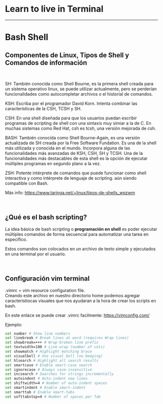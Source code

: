 # Learn to live in Terminal
***
# Bash Shell 
## Componentes de Linux, Tipos de Shell y Comandos de información 
<br>

SH: También conocida como Shell Bourne, es la primera shell creada para un sistema operativo linux, se puede utilizar actualmente, pero se perderían funcionalidades como autocompletar archivos o el historial de comandos.

KSH: Escriba por el programador David Korn. Intenta combinar las características de la CSH, TCSH y SH.

CSH: En una shell diseñada para que los usuarios puedan escribir programas de scripting de shell con una sintaxis muy simiar a la de C. En muchas sistemas como Red Hat, csh es tcsh, una versión mejorada de csh.

BASH: También conocida como Shell Bourne-Again, es una versión actualizada de SH creada por la Free Software Fundation. Es una de la shell más utilizada y conocida en el mundo. Incorpora alguna de las funcionalidades más avanzadas de KSH, CSH, SH y TCSH. Una de la funcionalidades más destacables de esta shell es la opción de ejecutar múltiples programas en segundo plano a la vez.

ZSH: Potente intérprete de comandos que puede funcionar como shell interactiva y como intérprete de lenguaje de scripting. aún siendo compatible con Bash.

Más info: https://www.taringa.net/+linux/tipos-de-shells_wpzwm

<br>

## ¿Qué es el bash scripting?
La idea básica de bash scripting o **programación en shell** es poder ejecutar múltiples comandos de forma secuencial para automatizar una tarea en específico.

Estos comandos son colocados en un archivo de texto simple y ejecutados en una terminal por el usuario.

<br>

## Configuración vim terminal 
.vimrc = vim resource configuration file. <br>Creando este archivo en nuestro directorio home podemos agregar caracteristiocas visuales que nos ayudaran a la hora de crear los scripts en bash.

En este enlace se puede crear .vimrc facilmente: https://vimconfig.com/

Ejemplo:

```sh
set number # Show line numbers
set linebreak # Break lines at word (requires Wrap lines)
set showbreak=+++ # Wrap-broken line prefix
set textwidth=100 # Line wrap (number of cols)
set showmatch # Highlight matching brace
set visualbell # Use visual bell (no beeping)
set hlsearch # Highlight all search results
set smartcase # Enable smart-case search
set ignorecase # Always case-insensitive
set incsearch # Searches for strings incrementally
set autoindent # Auto-indent new lines
set shiftwidth=4 # Number of auto-indent spaces
set smartindent # Enable smart-indent
set smarttab # Enable smart-tabs
set softtabstop=4 # Number of spaces per Tab
```